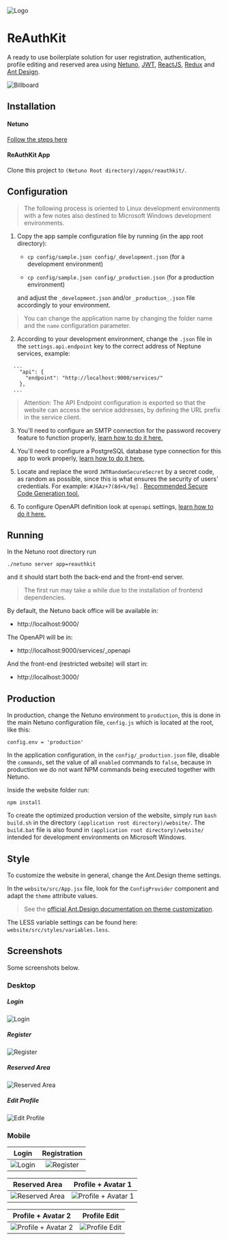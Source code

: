 ![Logo](https://raw.githubusercontent.com/netuno-org/reauthkit/main/docs/logo.svg)

# ReAuthKit

A ready to use boilerplate solution for user registration, authentication, profile editing and reserved area using [Netuno](https://www.netuno.org/), [JWT](https://jwt.io/), [ReactJS](https://reactjs.org/), [Redux](https://redux.js.org/) and [Ant Design](https://ant.design/).

![Billboard](https://raw.githubusercontent.com/netuno-org/reauthkit/main/docs/billboard.png)

## Installation

#### Netuno

[Follow the steps here](https://doc.netuno.org/docs/en/installation/)

#### ReAuthKit App

Clone this project to `(Netuno Root directory)/apps/reauthkit/`.

## Configuration

> The following process is oriented to Linux development environments with a few notes also destined to Microsoft Windows development environments.

1. Copy the app sample configuration file by running (in the app root directory):

    * `cp config/sample.json config/_development.json` (for a development environment)

    * `cp config/sample.json config/_production.json` (for a production environment)

    and adjust the `_development.json` and/or `_production_.json` file accordingly to your environment.

> You can change the application name by changing the folder name and the `name` configuration parameter.

2. According to your development environment, change the `.json` file in the `settings.api.endpoint` key to the correct address of Neptune services, example:

```
  ...
    "api": {
      "endpoint": "http://localhost:9000/services/"
    },
  ...

```

> Attention: The API Endpoint configuration is exported so that the website can access the service addresses, by defining the URL prefix in the service client.

3. You'll need to configure an SMTP connection for the password recovery feature to function properly, [learn how to do it here.](https://doc.netuno.org/docs/en/academy/server/services/sending-emails/)

4. You'll need to configure a PostgreSQL database type connection for this app to work properly, [learn how to do it here.](https://doc.netuno.org/docs/en/academy/server/database/psql/)

5. Locate and replace the word `JWTRandomSecureSecret` by a secret code, as random as possible, since this is what ensures the security of users' credentials. For example: `#J&Az+7(8d+k/9q]` . [Recommended Secure Code Generation tool.](https://passwordsgenerator.net/)

6. To configure OpenAPI definition look at `openapi` settings, [learn how to do it here.](https://doc.netuno.org/docs/en/academy/server/services/openapi/)

## Running

In the Netuno root directory run

`./netuno server app=reauthkit`

and it should start both the back-end and the front-end server.

> The first run may take a while due to the installation of frontend dependencies.

By default, the Netuno back office will be available in:

- http://localhost:9000/

The OpenAPI will be in:

- http://localhost:9000/services/_openapi

And the front-end (restricted website) will start in:

- http://localhost:3000/

## Production

In production, change the Netuno environment to `production`, this is done in the main Netuno configuration file, `config.js` which is located at the root, like this:

```
config.env = 'production'
```

In the application configuration, in the `config/_production.json` file, disable the `commands`, set the value of all `enabled` commands to `false`, because in production we do not want NPM commands being executed together with Netuno.

Inside the website folder run:

```
npm install

```

To create the optimized production version of the website, simply run `bash build.sh` in the directory `(application root directory)/website/`. The `build.bat` file is also found in `(application root directory)/website/` intended for development environments on Microsoft Windows.

## Style

To customize the website in general, change the Ant.Design theme settings.

In the `website/src/App.jsx`  file, look for the `ConfigProvider` component and adapt the `theme` attribute values.

> See the [official Ant.Design documentation on theme customization](https://ant.design/docs/react/customize-theme).

The LESS variable settings can be found here: `website/src/styles/variables.less`.

## Screenshots

Some screenshots below.

### Desktop

##### Login
![Login](https://raw.githubusercontent.com/netuno-org/reauthkit/main/docs/prinstscreens/desktop/login.png)
##### Register
![Register](https://raw.githubusercontent.com/netuno-org/reauthkit/main/docs/prinstscreens/desktop/registration.png)
##### Reserved Area
![Reserved Area](https://raw.githubusercontent.com/netuno-org/reauthkit/main/docs/prinstscreens/desktop/reserved-area.png)
##### Edit Profile
![Edit Profile](https://raw.githubusercontent.com/netuno-org/reauthkit/main/docs/prinstscreens/desktop/edit-profile.png)

### Mobile

Login  |  Registration
:-------------------------:|:-------------------------:
![Login](https://raw.githubusercontent.com/netuno-org/reauthkit/main/docs/prinstscreens/mobile/login.png)  |  ![Register](https://raw.githubusercontent.com/netuno-org/reauthkit/main/docs/prinstscreens/mobile/registration.png)

Reserved Area  |  Profile + Avatar 1
:-------------------------:|:-------------------------:
![Reserved Area](https://raw.githubusercontent.com/netuno-org/reauthkit/main/docs/prinstscreens/mobile/reserved-area.png)  |  ![Profile + Avatar 1](https://raw.githubusercontent.com/netuno-org/reauthkit/main/docs/prinstscreens/mobile/edit-profile-1.png)

Profile + Avatar 2 |  Profile Edit
:-------------------------:|:-------------------------:
![Profile + Avatar 2](https://raw.githubusercontent.com/netuno-org/reauthkit/main/docs/prinstscreens/mobile/edit-profile-2.png)  |  ![Profile Edit](https://raw.githubusercontent.com/netuno-org/reauthkit/main/docs/prinstscreens/mobile/edit-profile-3.png)
